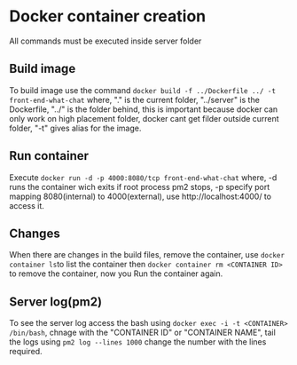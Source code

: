# Docker container creation

All commands must be executed inside server folder

## Build image

To build image use the command `docker build -f ../Dockerfile ../ -t front-end-what-chat` where, "." is the current folder, "../server" is the Dockerfile, "../" is the folder behind, this is important because docker can only work on high placement folder, docker cant get filder outside current folder, "-t" gives alias for the image.

## Run container

Execute `docker run -d -p 4000:8080/tcp front-end-what-chat` where, -d runs the container wich exits if root process pm2 stops, -p specify port mapping 8080(internal) to 4000(external), use http://localhost:4000/ to access it.

## Changes

When there are changes in the build files, remove the container, use `docker container ls`to list the container then `docker container rm <CONTAINER ID>` to remove the container, now you Run the container again.

## Server log(pm2)

To see the server log access the bash using `docker exec -i -t <CONTAINER> /bin/bash`, chnage <CONTAINER>  with the "CONTAINER ID" or "CONTAINER NAME", tail the logs using `pm2 log --lines 1000` change the number with the lines required.